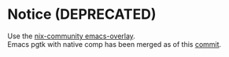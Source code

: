 # Notice (DEPRECATED)

Use the [nix-community emacs-overlay](https://github.com/nix-community/emacs-overlay).  
Emacs pgtk with native comp has been merged as of this [commit](https://github.com/nix-community/emacs-overlay/commit/4629eb4142029522703cd8ee3247397ae038d047).
